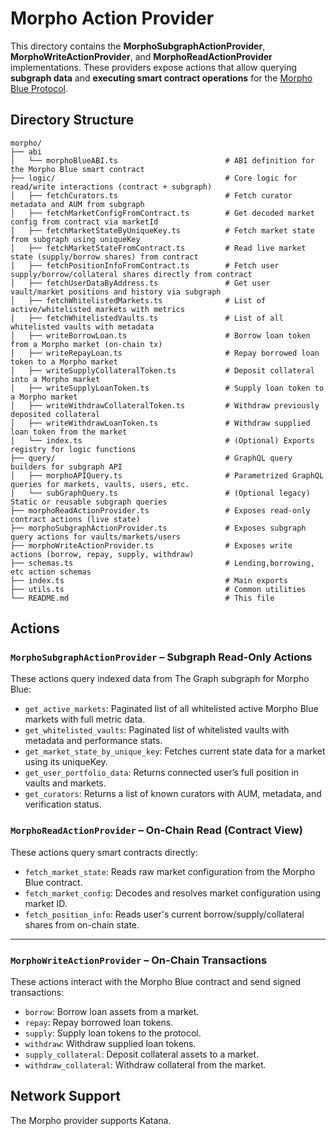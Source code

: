 # Morpho Action Provider

This directory contains the **MorphoSubgraphActionProvider**, **MorphoWriteActionProvider**, and **MorphoReadActionProvider** implementations. These providers expose actions that allow querying **subgraph data** and **executing smart contract operations** for the [Morpho Blue Protocol](https://docs.morpho.org/).

## Directory Structure

```
morpho/
├── abi
│   └── morphoBlueABI.ts                        # ABI definition for the Morpho Blue smart contract
├── logic/                                      # Core logic for read/write interactions (contract + subgraph)
│   ├── fetchCurators.ts                        # Fetch curator metadata and AUM from subgraph
│   ├── fetchMarketConfigFromContract.ts        # Get decoded market config from contract via marketId
│   ├── fetchMarketStateByUniqueKey.ts          # Fetch market state from subgraph using uniqueKey
│   ├── fetchMarketStateFromContract.ts         # Read live market state (supply/borrow shares) from contract
│   ├── fetchPositionInfoFromContract.ts        # Fetch user supply/borrow/collateral shares directly from contract
│   ├── fetchUserDataByAddress.ts               # Get user vault/market positions and history via subgraph
│   ├── fetchWhitelistedMarkets.ts              # List of active/whitelisted markets with metrics
│   ├── fetchWhitelistedVaults.ts               # List of all whitelisted vaults with metadata
│   ├── writeBorrowLoan.ts                      # Borrow loan token from a Morpho market (on-chain tx)
│   ├── writeRepayLoan.ts                       # Repay borrowed loan token to a Morpho market
│   ├── writeSupplyCollateralToken.ts           # Deposit collateral into a Morpho market
│   ├── writeSupplyLoanToken.ts                 # Supply loan token to a Morpho market
│   ├── writeWithdrawCollateralToken.ts         # Withdraw previously deposited collateral
│   ├── writeWithdrawLoanToken.ts               # Withdraw supplied loan token from the market
│   └── index.ts                                # (Optional) Exports registry for logic functions
├── query/                                      # GraphQL query builders for subgraph API
│   ├── morphoAPIQuery.ts                       # Parametrized GraphQL queries for markets, vaults, users, etc.
│   └── subGraphQuery.ts                        # (Optional legacy) Static or reusable subgraph queries
├── morphoReadActionProvider.ts                 # Exposes read-only contract actions (live state)
├── morphoSubgraphActionProvider.ts             # Exposes subgraph query actions for vaults/markets/users
├── morphoWriteActionProvider.ts                # Exposes write actions (borrow, repay, supply, withdraw)
├── schemas.ts                                  # Lending,borrowing, etc action schemas
├── index.ts                                    # Main exports
├── utils.ts                                    # Common utilities
└── README.md                                   # This file
```

## Actions

### `MorphoSubgraphActionProvider` – Subgraph Read-Only Actions

These actions query indexed data from The Graph subgraph for Morpho Blue:

- `get_active_markets`: Paginated list of all whitelisted active Morpho Blue markets with full metric data.
- `get_whitelisted_vaults`: Paginated list of whitelisted vaults with metadata and performance stats.
- `get_market_state_by_unique_key`: Fetches current state data for a market using its uniqueKey.
- `get_user_portfolio_data`: Returns connected user’s full position in vaults and markets.
- `get_curators`: Returns a list of known curators with AUM, metadata, and verification status.

### `MorphoReadActionProvider` – On-Chain Read (Contract View)

These actions query smart contracts directly:

- `fetch_market_state`: Reads raw market configuration from the Morpho Blue contract.
- `fetch_market_config`: Decodes and resolves market configuration using market ID.
- `fetch_position_info`: Reads user's current borrow/supply/collateral shares from on-chain state.

---

### `MorphoWriteActionProvider` – On-Chain Transactions

These actions interact with the Morpho Blue contract and send signed transactions:

- `borrow`: Borrow loan assets from a market.
- `repay`: Repay borrowed loan tokens.
- `supply`: Supply loan tokens to the protocol.
- `withdraw`: Withdraw supplied loan tokens.
- `supply_collateral`: Deposit collateral assets to a market.
- `withdraw_collateral`: Withdraw collateral from the market.

## Network Support

The Morpho provider supports Katana.
